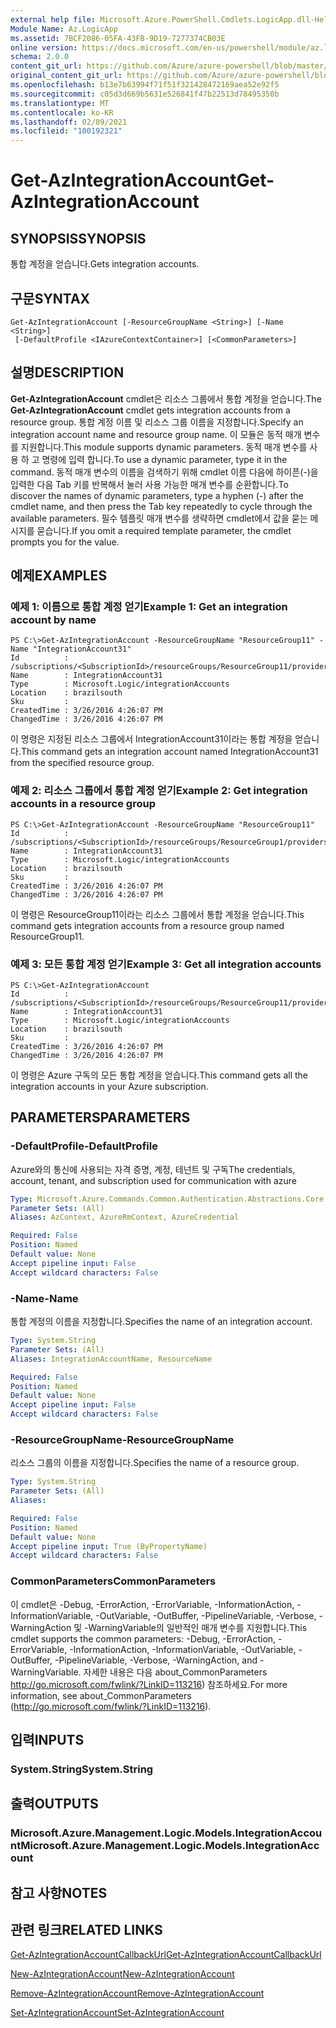 ```yaml
---
external help file: Microsoft.Azure.PowerShell.Cmdlets.LogicApp.dll-Help.xml
Module Name: Az.LogicApp
ms.assetid: 7BCF2086-05FA-43FB-9D19-7277374CB03E
online version: https://docs.microsoft.com/en-us/powershell/module/az.logicapp/get-azintegrationaccount
schema: 2.0.0
content_git_url: https://github.com/Azure/azure-powershell/blob/master/src/LogicApp/LogicApp/help/Get-AzIntegrationAccount.md
original_content_git_url: https://github.com/Azure/azure-powershell/blob/master/src/LogicApp/LogicApp/help/Get-AzIntegrationAccount.md
ms.openlocfilehash: b13e7b63994f71f51f321428472169aea52e92f5
ms.sourcegitcommit: c05d3d669b5631e526841f47b22513d78495350b
ms.translationtype: MT
ms.contentlocale: ko-KR
ms.lasthandoff: 02/09/2021
ms.locfileid: "100192321"
---
```

# <span data-ttu-id="b0836-101">Get-AzIntegrationAccount</span><span class="sxs-lookup"><span data-stu-id="b0836-101">Get-AzIntegrationAccount</span></span>

## <span data-ttu-id="b0836-102">SYNOPSIS</span><span class="sxs-lookup"><span data-stu-id="b0836-102">SYNOPSIS</span></span>
<span data-ttu-id="b0836-103">통합 계정을 얻습니다.</span><span class="sxs-lookup"><span data-stu-id="b0836-103">Gets integration accounts.</span></span>

## <span data-ttu-id="b0836-104">구문</span><span class="sxs-lookup"><span data-stu-id="b0836-104">SYNTAX</span></span>

```
Get-AzIntegrationAccount [-ResourceGroupName <String>] [-Name <String>]
 [-DefaultProfile <IAzureContextContainer>] [<CommonParameters>]
```

## <span data-ttu-id="b0836-105">설명</span><span class="sxs-lookup"><span data-stu-id="b0836-105">DESCRIPTION</span></span>
<span data-ttu-id="b0836-106">**Get-AzIntegrationAccount** cmdlet은 리소스 그룹에서 통합 계정을 얻습니다.</span><span class="sxs-lookup"><span data-stu-id="b0836-106">The **Get-AzIntegrationAccount** cmdlet gets integration accounts from a resource group.</span></span> <span data-ttu-id="b0836-107">통합 계정 이름 및 리소스 그룹 이름을 지정합니다.</span><span class="sxs-lookup"><span data-stu-id="b0836-107">Specify an integration account name and resource group name.</span></span>
<span data-ttu-id="b0836-108">이 모듈은 동적 매개 변수를 지원합니다.</span><span class="sxs-lookup"><span data-stu-id="b0836-108">This module supports dynamic parameters.</span></span>
<span data-ttu-id="b0836-109">동적 매개 변수를 사용 하 고 명령에 입력 합니다.</span><span class="sxs-lookup"><span data-stu-id="b0836-109">To use a dynamic parameter, type it in the command.</span></span>
<span data-ttu-id="b0836-110">동적 매개 변수의 이름을 검색하기 위해 cmdlet 이름 다음에 하이픈(-)을 입력한 다음 Tab 키를 반복해서 눌러 사용 가능한 매개 변수를 순환합니다.</span><span class="sxs-lookup"><span data-stu-id="b0836-110">To discover the names of dynamic parameters, type a hyphen (-) after the cmdlet name, and then press the Tab key repeatedly to cycle through the available parameters.</span></span>
<span data-ttu-id="b0836-111">필수 템플릿 매개 변수를 생략하면 cmdlet에서 값을 묻는 메시지를 묻습니다.</span><span class="sxs-lookup"><span data-stu-id="b0836-111">If you omit a required template parameter, the cmdlet prompts you for the value.</span></span>

## <span data-ttu-id="b0836-112">예제</span><span class="sxs-lookup"><span data-stu-id="b0836-112">EXAMPLES</span></span>

### <span data-ttu-id="b0836-113">예제 1: 이름으로 통합 계정 얻기</span><span class="sxs-lookup"><span data-stu-id="b0836-113">Example 1: Get an integration account by name</span></span>
```
PS C:\>Get-AzIntegrationAccount -ResourceGroupName "ResourceGroup11" -Name "IntegrationAccount31"
Id          : /subscriptions/<SubscriptionId>/resourceGroups/ResourceGroup11/providers/Microsoft.Logic/integrationAccounts/IntegrationAccount31
Name        : IntegrationAccount31
Type        : Microsoft.Logic/integrationAccounts
Location    : brazilsouth
Sku         : 
CreatedTime : 3/26/2016 4:26:07 PM
ChangedTime : 3/26/2016 4:26:07 PM
```

<span data-ttu-id="b0836-114">이 명령은 지정된 리소스 그룹에서 IntegrationAccount31이라는 통합 계정을 얻습니다.</span><span class="sxs-lookup"><span data-stu-id="b0836-114">This command gets an integration account named IntegrationAccount31 from the specified resource group.</span></span>

### <span data-ttu-id="b0836-115">예제 2: 리소스 그룹에서 통합 계정 얻기</span><span class="sxs-lookup"><span data-stu-id="b0836-115">Example 2: Get integration accounts in a resource group</span></span>
```
PS C:\>Get-AzIntegrationAccount -ResourceGroupName "ResourceGroup11"
Id          : /subscriptions/<SubscriptionId>/resourceGroups/ResourceGroup1/providers/Microsoft.Logic/integrationAccounts/IntegrationAccount31
Name        : IntegrationAccount31
Type        : Microsoft.Logic/integrationAccounts
Location    : brazilsouth
Sku         : 
CreatedTime : 3/26/2016 4:26:07 PM
ChangedTime : 3/26/2016 4:26:07 PM
```

<span data-ttu-id="b0836-116">이 명령은 ResourceGroup11이라는 리소스 그룹에서 통합 계정을 얻습니다.</span><span class="sxs-lookup"><span data-stu-id="b0836-116">This command gets integration accounts from a resource group named ResourceGroup11.</span></span>

### <span data-ttu-id="b0836-117">예제 3: 모든 통합 계정 얻기</span><span class="sxs-lookup"><span data-stu-id="b0836-117">Example 3: Get all integration accounts</span></span>
```
PS C:\>Get-AzIntegrationAccount
Id          : /subscriptions/<SubscriptionId>/resourceGroups/ResourceGroup11/providers/Microsoft.Logic/integrationAccounts/IntegrationAccount31
Name        : IntegrationAccount31
Type        : Microsoft.Logic/integrationAccounts
Location    : brazilsouth
Sku         : 
CreatedTime : 3/26/2016 4:26:07 PM
ChangedTime : 3/26/2016 4:26:07 PM
```

<span data-ttu-id="b0836-118">이 명령은 Azure 구독의 모든 통합 계정을 얻습니다.</span><span class="sxs-lookup"><span data-stu-id="b0836-118">This command gets all the integration accounts in your Azure subscription.</span></span>

## <span data-ttu-id="b0836-119">PARAMETERS</span><span class="sxs-lookup"><span data-stu-id="b0836-119">PARAMETERS</span></span>

### <span data-ttu-id="b0836-120">-DefaultProfile</span><span class="sxs-lookup"><span data-stu-id="b0836-120">-DefaultProfile</span></span>
<span data-ttu-id="b0836-121">Azure와의 통신에 사용되는 자격 증명, 계정, 테넌트 및 구독</span><span class="sxs-lookup"><span data-stu-id="b0836-121">The credentials, account, tenant, and subscription used for communication with azure</span></span>

```yaml
Type: Microsoft.Azure.Commands.Common.Authentication.Abstractions.Core.IAzureContextContainer
Parameter Sets: (All)
Aliases: AzContext, AzureRmContext, AzureCredential

Required: False
Position: Named
Default value: None
Accept pipeline input: False
Accept wildcard characters: False
```

### <span data-ttu-id="b0836-122">-Name</span><span class="sxs-lookup"><span data-stu-id="b0836-122">-Name</span></span>
<span data-ttu-id="b0836-123">통합 계정의 이름을 지정합니다.</span><span class="sxs-lookup"><span data-stu-id="b0836-123">Specifies the name of an integration account.</span></span>

```yaml
Type: System.String
Parameter Sets: (All)
Aliases: IntegrationAccountName, ResourceName

Required: False
Position: Named
Default value: None
Accept pipeline input: False
Accept wildcard characters: False
```

### <span data-ttu-id="b0836-124">-ResourceGroupName</span><span class="sxs-lookup"><span data-stu-id="b0836-124">-ResourceGroupName</span></span>
<span data-ttu-id="b0836-125">리소스 그룹의 이름을 지정합니다.</span><span class="sxs-lookup"><span data-stu-id="b0836-125">Specifies the name of a resource group.</span></span>

```yaml
Type: System.String
Parameter Sets: (All)
Aliases:

Required: False
Position: Named
Default value: None
Accept pipeline input: True (ByPropertyName)
Accept wildcard characters: False
```

### <span data-ttu-id="b0836-126">CommonParameters</span><span class="sxs-lookup"><span data-stu-id="b0836-126">CommonParameters</span></span>
<span data-ttu-id="b0836-127">이 cmdlet은 -Debug, -ErrorAction, -ErrorVariable, -InformationAction, -InformationVariable, -OutVariable, -OutBuffer, -PipelineVariable, -Verbose, -WarningAction 및 -WarningVariable의 일반적인 매개 변수를 지원합니다.</span><span class="sxs-lookup"><span data-stu-id="b0836-127">This cmdlet supports the common parameters: -Debug, -ErrorAction, -ErrorVariable, -InformationAction, -InformationVariable, -OutVariable, -OutBuffer, -PipelineVariable, -Verbose, -WarningAction, and -WarningVariable.</span></span> <span data-ttu-id="b0836-128">자세한 내용은 다음 about_CommonParameters http://go.microsoft.com/fwlink/?LinkID=113216) 참조하세요.</span><span class="sxs-lookup"><span data-stu-id="b0836-128">For more information, see about_CommonParameters (http://go.microsoft.com/fwlink/?LinkID=113216).</span></span>

## <span data-ttu-id="b0836-129">입력</span><span class="sxs-lookup"><span data-stu-id="b0836-129">INPUTS</span></span>

### <span data-ttu-id="b0836-130">System.String</span><span class="sxs-lookup"><span data-stu-id="b0836-130">System.String</span></span>

## <span data-ttu-id="b0836-131">출력</span><span class="sxs-lookup"><span data-stu-id="b0836-131">OUTPUTS</span></span>

### <span data-ttu-id="b0836-132">Microsoft.Azure.Management.Logic.Models.IntegrationAccount</span><span class="sxs-lookup"><span data-stu-id="b0836-132">Microsoft.Azure.Management.Logic.Models.IntegrationAccount</span></span>

## <span data-ttu-id="b0836-133">참고 사항</span><span class="sxs-lookup"><span data-stu-id="b0836-133">NOTES</span></span>

## <span data-ttu-id="b0836-134">관련 링크</span><span class="sxs-lookup"><span data-stu-id="b0836-134">RELATED LINKS</span></span>

[<span data-ttu-id="b0836-135">Get-AzIntegrationAccountCallbackUrl</span><span class="sxs-lookup"><span data-stu-id="b0836-135">Get-AzIntegrationAccountCallbackUrl</span></span>](./Get-AzIntegrationAccountCallbackUrl.md)

[<span data-ttu-id="b0836-136">New-AzIntegrationAccount</span><span class="sxs-lookup"><span data-stu-id="b0836-136">New-AzIntegrationAccount</span></span>](./New-AzIntegrationAccount.md)

[<span data-ttu-id="b0836-137">Remove-AzIntegrationAccount</span><span class="sxs-lookup"><span data-stu-id="b0836-137">Remove-AzIntegrationAccount</span></span>](./Remove-AzIntegrationAccount.md)

[<span data-ttu-id="b0836-138">Set-AzIntegrationAccount</span><span class="sxs-lookup"><span data-stu-id="b0836-138">Set-AzIntegrationAccount</span></span>](./Set-AzIntegrationAccount.md)


